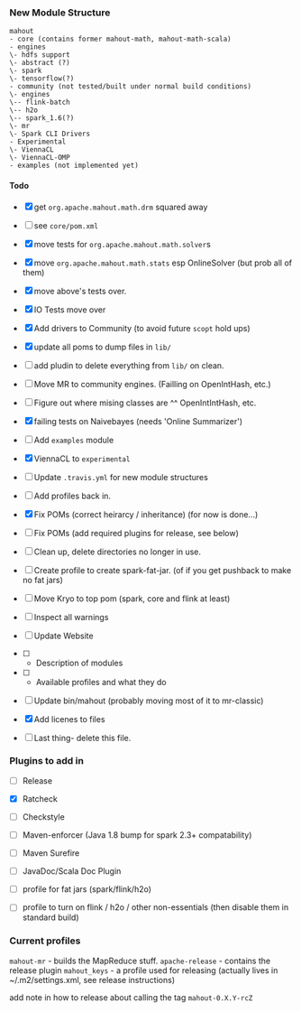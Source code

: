 

### New Module Structure

```
mahout
- core (contains former mahout-math, mahout-math-scala)
- engines
\- hdfs support
\- abstract (?)
\- spark
\- tensorflow(?)
- community (not tested/built under normal build conditions)
\- engines
\-- flink-batch
\-- h2o
\-- spark_1.6(?)
\- mr
\- Spark CLI Drivers
- Experimental
\- ViennaCL
\- ViennaCL-OMP
- examples (not implemented yet)
```



#### Todo

-[x] get `org.apache.mahout.math.drm` squared away
-[ ] see `core/pom.xml`
-[x] move tests for `org.apache.mahout.math.solver`s
-[x] move `org.apache.mahout.math.stats` esp OnlineSolver (but prob all of them)
-[x] move above's tests over.
-[x] IO Tests move over
-[x] Add drivers to Community (to avoid future `scopt` hold ups)
-[x] update all poms to dump files in `lib/`
-[ ] add pludin to delete everything from `lib/` on clean.
-[ ] Move MR to community engines. (Failling on OpenIntHash, etc.)
-[ ] Figure out where mising classes are ^^ OpenIntIntHash, etc.
-[x] failing tests on Naivebayes (needs 'Online Summarizer')
-[ ] Add `examples` module
-[x] ViennaCL to `experimental`
-[ ] Update `.travis.yml` for new module structures
-[ ] Add profiles back in.
-[x] Fix POMs (correct heirarcy / inheritance) (for now is done...)
-[ ] Fix POMs (add required plugins for release, see below)
-[ ] Clean up, delete directories no longer in use.
-[ ] Create profile to create spark-fat-jar. (of if you get pushback to make no fat jars)
-[ ] Move Kryo to top pom (spark, core and flink at least)
-[ ] Inspect all warnings
-[ ] Update Website 
-[ ] - Description of modules
-[ ] - Available profiles and what they do
-[ ] Update bin/mahout (probably moving most of it to mr-classic)
-[x] Add licenes to files
-[ ] Last thing- delete this file. 


### Plugins to add in
-[ ] Release
-[x] Ratcheck
-[ ] Checkstyle
-[ ] Maven-enforcer (Java 1.8 bump for spark 2.3+ compatability)
-[ ] Maven Surefire
-[ ] JavaDoc/Scala Doc Plugin

-[ ] profile for fat jars (spark/flink/h2o)
-[ ] profile to turn on flink / h2o / other non-essentials (then disable them in standard build)

### Current profiles
`mahout-mr` - builds the MapReduce stuff.
`apache-release` - contains the release plugin
`mahout_keys` - a profile used for releasing (actually lives in ~/.m2/settings.xml, see release instructions)

add note in how to release about calling the tag `mahout-0.X.Y-rcZ`
